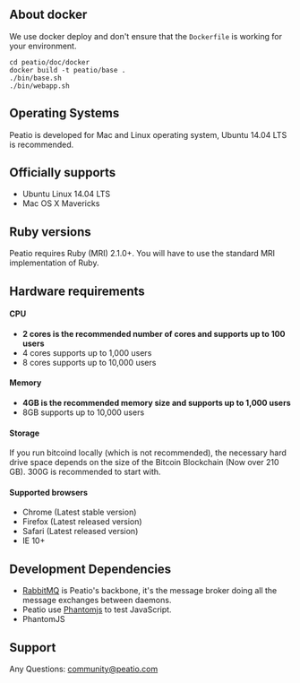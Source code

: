 ## About docker

We use docker deploy and don't ensure that the `Dockerfile` is working for your environment.

```
cd peatio/doc/docker
docker build -t peatio/base .
./bin/base.sh
./bin/webapp.sh
```

Operating Systems
-----------------

Peatio is developed for Mac and Linux operating system, Ubuntu 14.04 LTS is recommended.

## Officially supports

* Ubuntu Linux 14.04 LTS
* Mac OS X Mavericks

## Ruby versions

Peatio requires Ruby (MRI) 2.1.0+. You will have to use the standard MRI implementation of Ruby.

## Hardware requirements

#### CPU

* **2 cores is the recommended number of cores and supports up to 100 users**
* 4 cores supports up to 1,000 users
* 8 cores supports up to 10,000 users

#### Memory

* **4GB is the recommended memory size and supports up to 1,000 users**
* 8GB supports up to 10,000 users

#### Storage

If you run bitcoind locally (which is not recommended), the necessary hard drive space depends on the size of the Bitcoin Blockchain (Now over 210 GB). 300G is recommended to start with.

#### Supported browsers

* Chrome (Latest stable version)
* Firefox (Latest released version)
* Safari (Latest released version)
* IE 10+

## Development Dependencies

* [RabbitMQ](https://www.rabbitmq.com/) is Peatio's backbone, it's the message broker doing all the message exchanges between daemons.
* Peatio use [Phantomjs](http://phantomjs.org/) to test JavaScript.
* PhantomJS

## Support

Any Questions: [community@peatio.com](mailto:community@peatio.com)
